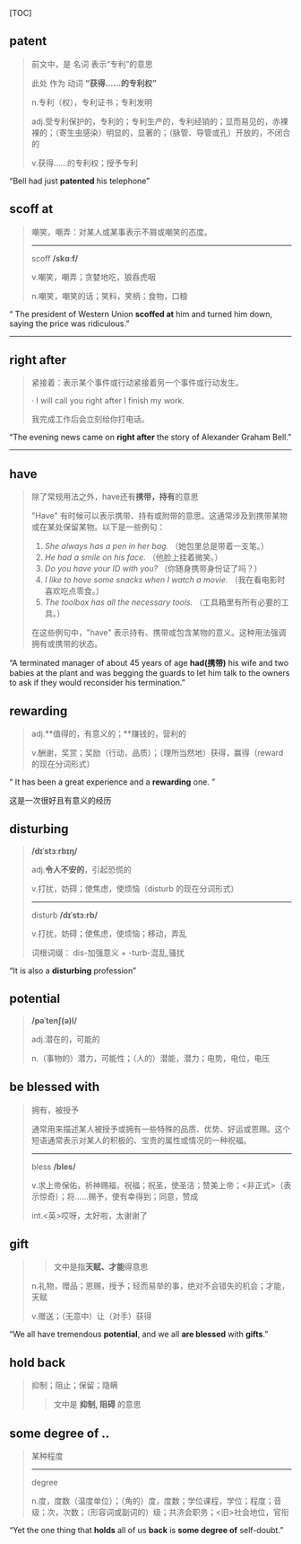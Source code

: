 [TOC]

## patent

> 前文中，是 名词 表示“专利”的意思
>
> 此处 作为 动词 **“获得……的专利权”**
>
> n.专利（权），专利证书；专利发明
>
> adj.受专利保护的，专利的；专利生产的，专利经销的；显而易见的，赤裸裸的；（寄生虫感染）明显的，显著的；（脉管、导管或孔）开放的，不闭合的
>
> v.获得……的专利权；授予专利

“Bell had just **patented** his telephone”

## scoff at

> 嘲笑，嘲弄：对某人或某事表示不屑或嘲笑的态度。
>
> ---
>
> scoff	**/skɑːf/**
>
> v.嘲笑，嘲弄；贪婪地吃，狼吞虎咽
>
> n.嘲笑，嘲笑的话；笑料，笑柄；食物，口粮

“ The president of Western Union **scoffed at** him and turned him down, saying the price was ridiculous.”

---

## right after

> 紧接着：表示某个事件或行动紧接着另一个事件或行动发生。
>
> · I will call you right after I finish my work.
>
> 我完成工作后会立刻给你打电话。

“The evening news came on **right after** the story of Alexander Graham Bell.”

---

## have

> 除了常规用法之外，have还有**携带，持有**的意思
>
> "Have" 有时候可以表示携带、持有或附带的意思。这通常涉及到携带某物或在某处保留某物。以下是一些例句：
>
> 1. *She always has a pen in her bag.* （她包里总是带着一支笔。）
> 2. *He had a smile on his face.* （他脸上挂着微笑。）
> 3. *Do you have your ID with you?* （你随身携带身份证了吗？）
> 4. *I like to have some snacks when I watch a movie.* （我在看电影时喜欢吃点零食。）
> 5. *The toolbox has all the necessary tools.* （工具箱里有所有必要的工具。）
>
> 在这些例句中，"have" 表示持有、携带或包含某物的意义。这种用法强调拥有或携带的状态。

“A terminated manager of about 45 years of age **had(携带)** his wife and two babies at the plant and was begging the guards to let him talk to the owners to ask if they would reconsider his termination.”

## rewarding

> adj.**值得的，有意义的；**赚钱的，营利的
>
> v.酬谢，奖赏；奖励（行动，品质）；（理所当然地）获得，赢得（reward 的现在分词形式）

“ It has been a great experience and a **rewarding** one. ”

这是一次很好且有意义的经历

## disturbing

> **/dɪˈstɜːrbɪŋ/**
>
> adj.**令人不安的**，引起恐慌的
>
> v.打扰，妨碍；使焦虑，使烦恼（disturb 的现在分词形式）
>
> ---
>
> disturb 	**/dɪˈstɜːrb/**
>
> v.打扰，妨碍；使焦虑，使烦恼；移动，弄乱
>
> 词根词缀： dis-加强意义 + -turb-混乱,骚扰

“It is also a **disturbing** profession”

## potential

> **/pəˈtenʃ(ə)l/**
>
> adj.潜在的，可能的
>
> n.（事物的）潜力，可能性；（人的）潜能，潜力；电势，电位，电压

## be blessed with

> 拥有，被授予
>
> 通常用来描述某人被授予或拥有一些特殊的品质、优势、好运或恩赐。这个短语通常表示对某人的积极的、宝贵的属性或情况的一种祝福。
>
> ---
>
> bless 	**/bles/**
>
> v.求上帝保佑，祈神赐福，祝福；祝圣，使圣洁；赞美上帝；<非正式>（表示惊奇）；将……赐予，使有幸得到；同意，赞成
>
> int.<英>哎呀，太好啦，太谢谢了

## gift

> > 文中是指**天赋、才能**得意思
>
> n.礼物，赠品；恩赐，授予；轻而易举的事，绝对不会错失的机会；才能，天赋
>
> v.赠送；（无意中）让（对手）获得

“We all have tremendous **potential**, and we all **are blessed** with **gifts**.”

## hold back

> 抑制；阻止；保留；隐瞒
>
> > 文中是 **抑制, 阻碍** 的意思

## some degree of ..

> 某种程度
>
> ---
>
> degree
>
> n.度，度数（温度单位）；（角的）度，度数；学位课程，学位；程度；音级；次，次数；（形容词或副词的）级；共济会职务；<旧>社会地位，官衔

“Yet the one thing that **holds** all of us **back** is **some degree of** self-doubt.”

